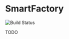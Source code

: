 SmartFactory
=============

![Build Status](https://travis-ci.org/vitormcruz/smartFactory.svg?branch=master)
                

TODO